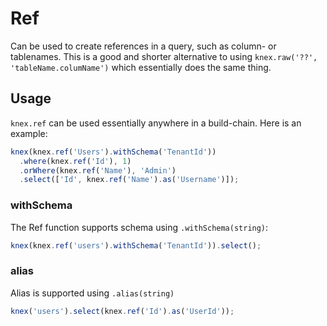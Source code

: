 # Ref

Can be used to create references in a query, such as column- or tablenames. This is a good and shorter alternative to using `knex.raw('??', 'tableName.columName')` which essentially does the same thing.

## Usage

`knex.ref` can be used essentially anywhere in a build-chain. Here is an example:

```js
knex(knex.ref('Users').withSchema('TenantId'))
  .where(knex.ref('Id'), 1)
  .orWhere(knex.ref('Name'), 'Admin')
  .select(['Id', knex.ref('Name').as('Username')]);
```

<SqlOutput code="knex(knex.ref('Users').withSchema('TenantId'))
  .where(knex.ref('Id'), 1)
  .orWhere(knex.ref('Name'), 'Admin')
  .select(['Id', knex.ref('Name').as('Username')])"/>

### withSchema

The Ref function supports schema using `.withSchema(string)`:

```js
knex(knex.ref('users').withSchema('TenantId')).select();
```

### alias

Alias is supported using `.alias(string)`

```js
knex('users').select(knex.ref('Id').as('UserId'));
```

<SqlOutput code="knex('users')
  .select(knex.ref('Id').as('UserId'))"/>
